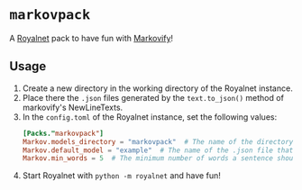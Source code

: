 # `markovpack`

A [Royalnet](https://github.com/Steffo99/royalnet) pack to have fun with [Markovify](https://github.com/jsvine/markovify)!

## Usage

1. Create a new directory in the working directory of the Royalnet instance.
2. Place there the `.json` files generated by the `text.to_json()` method of markovify's NewLineTexts.
3. In the `config.toml` of the Royalnet instance, set the following values:
   ```toml
   [Packs."markovpack"]
   Markov.models_directory = "markovpack"  # The name of the directory containing the .json files
   Markov.default_model = "example"  # The name of the .json file that should be parsed if no arguments are passed to the command 
   Markov.min_words = 5  # The minimum number of words a sentence should have to be sent
   ```
4. Start Royalnet with `python -m royalnet` and have fun!